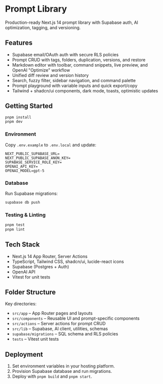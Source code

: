 # Prompt Library

Production-ready Next.js 14 prompt library with Supabase auth, AI optimization, tagging, and versioning.

## Features

- Supabase email/OAuth auth with secure RLS policies
- Prompt CRUD with tags, folders, duplication, versions, and restore
- Markdown editor with toolbar, command snippets, live preview, and OpenAI "Optimize" workflow
- Unified diff review and version history
- Search, fuzzy filter, sidebar navigation, and command palette
- Prompt playground with variable inputs and quick export/copy
- Tailwind + shadcn/ui components, dark mode, toasts, optimistic updates

## Getting Started

```bash
pnpm install
pnpm dev
```

### Environment

Copy `.env.example` to `.env.local` and update:

```
NEXT_PUBLIC_SUPABASE_URL=
NEXT_PUBLIC_SUPABASE_ANON_KEY=
SUPABASE_SERVICE_ROLE_KEY=
OPENAI_API_KEY=
OPENAI_MODEL=gpt-5
```

### Database

Run Supabase migrations:

```bash
supabase db push
```

### Testing & Linting

```bash
pnpm test
pnpm lint
```

## Tech Stack

- Next.js 14 App Router, Server Actions
- TypeScript, Tailwind CSS, shadcn/ui, lucide-react icons
- Supabase (Postgres + Auth)
- OpenAI API
- Vitest for unit tests

## Folder Structure

Key directories:

- `src/app` – App Router pages and layouts
- `src/components` – Reusable UI and prompt-specific components
- `src/actions` – Server actions for prompt CRUD
- `src/lib` – Supabase, AI client, utilities, schemas
- `supabase/migrations` – SQL schema and RLS policies
- `tests` – Vitest unit tests

## Deployment

1. Set environment variables in your hosting platform.
2. Provision Supabase database and run migrations.
3. Deploy with `pnpm build` and `pnpm start`.

